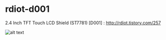 # rdiot-d001
2.4 Inch TFT Touch LCD Shield (ST7781) [D001] : http://rdiot.tistory.com/257

![alt text](http://cfile8.uf.tistory.com/image/21553B3F57E893FB0EB9A6)
